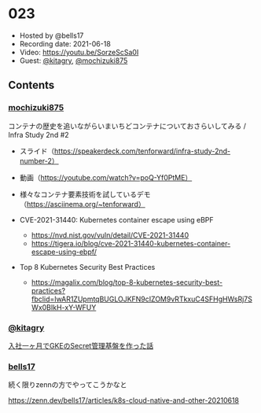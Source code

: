 # 023

- Hosted by @bells17
- Recording date: 2021-06-18
- Video: https://youtu.be/SorzeScSa0I
- Guest: [@kitagry](https://twitter.com/kitagry), [@mochizuki875](https://twitter.com/mochizuki875)

## Contents

### [mochizuki875](https://twitter.com/mochizuki875)
 コンテナの歴史を追いながらいまいちどコンテナについておさらいしてみる / Infra Study 2nd #2
  - スライド（https://speakerdeck.com/tenforward/infra-study-2nd-number-2）
  - 動画（https://youtube.com/watch?v=poQ-Yf0PtME）
  - 様々なコンテナ要素技術を試しているデモ（https://asciinema.org/~tenforward）

- CVE-2021-31440: Kubernetes container escape using eBPF
  - https://nvd.nist.gov/vuln/detail/CVE-2021-31440
  - https://tigera.io/blog/cve-2021-31440-kubernetes-container-escape-using-ebpf/

- Top 8 Kubernetes Security Best Practices
  - https://magalix.com/blog/top-8-kubernetes-security-best-practices?fbclid=IwAR1ZUpmtqBUGLOJKFN9cIZOM9vRTkxuC4SFHgHWsRj7SWx0BIkH-xY-WFUY

### [@kitagry](https://twitter.com/kitagry)

[入社一ヶ月でGKEのSecret管理基盤を作った話](https://www.m3tech.blog/entry/berglas-secret-controller)

### [bells17](https://twitter.com/bells17_)

続く限りzennの方でやってこうかなと

https://zenn.dev/bells17/articles/k8s-cloud-native-and-other-20210618
